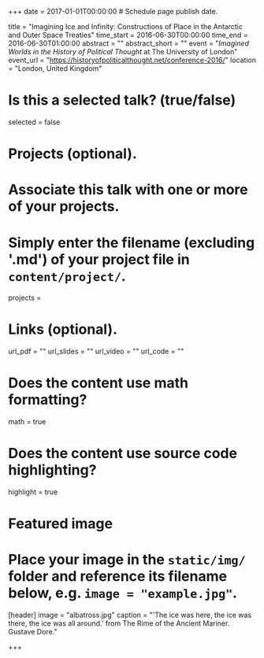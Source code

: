 +++
date = 2017-01-01T00:00:00  # Schedule page publish date.

title = "Imagining Ice and Infinity: Constructions of Place in the Antarctic and Outer Space Treaties"
time_start = 2016-06-30T00:00:00
time_end = 2016-06-30T01:00:00
abstract = ""
abstract_short = ""
event = "*Imagined Worlds in the History of Political Thought* at The University of London"
event_url = "https://historyofpoliticalthought.net/conference-2016/"
location = "London, United Kingdom"

# Is this a selected talk? (true/false)
selected = false

# Projects (optional).
#   Associate this talk with one or more of your projects.
#   Simply enter the filename (excluding '.md') of your project file in `content/project/`.
projects = 

# Links (optional).
url_pdf = ""
url_slides = ""
url_video = ""
url_code = ""

# Does the content use math formatting?
math = true

# Does the content use source code highlighting?
highlight = true

# Featured image
# Place your image in the `static/img/` folder and reference its filename below, e.g. `image = "example.jpg"`.
[header]
image = "albatross.jpg"
caption = "'The ice was here, the ice was there, the ice was all around.' from The Rime of the Ancient Mariner. Gustave Dore."

+++

